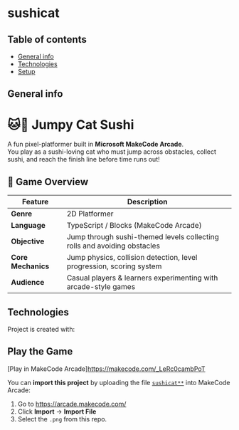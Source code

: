 # sushicat

## Table of contents
* [General info](#general-info)
* [Technologies](#technologies)
* [Setup](#setup)

## General info
# 🐱🍣 Jumpy Cat Sushi

A fun pixel-platformer built in **Microsoft MakeCode Arcade**.  
You play as a sushi-loving cat who must jump across obstacles, collect sushi, and reach the finish line before time runs out!
## 🧩 Game Overview
| Feature | Description |
|----------|--------------|
| **Genre** | 2D Platformer |
| **Language** | TypeScript / Blocks (MakeCode Arcade) |
| **Objective** | Jump through sushi-themed levels collecting rolls and avoiding obstacles |
| **Core Mechanics** | Jump physics, collision detection, level progression, scoring system |
| **Audience** | Casual players & learners experimenting with arcade-style games |


	
## Technologies
Project is created with:
##  Play the Game
 [Play in MakeCode Arcade]https://makecode.com/_LeRc0cambPoT

You can **import this project** by uploading the file [`sushicat**`](./sushicat1.png) into MakeCode Arcade:
1. Go to https://arcade.makecode.com/
2. Click **Import** → **Import File**
3. Select the `.png` from this repo.
	





